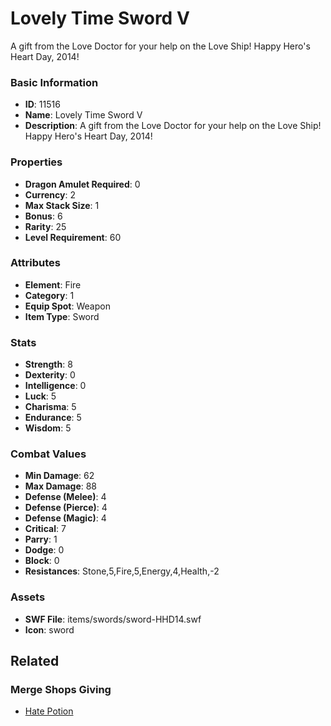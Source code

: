 # Lovely Time Sword V

A gift from the Love Doctor for your help on the Love Ship! Happy Hero's Heart Day, 2014!

### Basic Information

- **ID**: 11516
- **Name**: Lovely Time Sword V
- **Description**: A gift from the Love Doctor for your help on the Love Ship! Happy Hero&#039;s Heart Day, 2014!

### Properties

- **Dragon Amulet Required**: 0
- **Currency**: 2
- **Max Stack Size**: 1
- **Bonus**: 6
- **Rarity**: 25
- **Level Requirement**: 60

### Attributes

- **Element**: Fire
- **Category**: 1
- **Equip Spot**: Weapon
- **Item Type**: Sword

### Stats

- **Strength**: 8
- **Dexterity**: 0
- **Intelligence**: 0
- **Luck**: 5
- **Charisma**: 5
- **Endurance**: 5
- **Wisdom**: 5

### Combat Values

- **Min Damage**: 62
- **Max Damage**: 88
- **Defense (Melee)**: 4
- **Defense (Pierce)**: 4
- **Defense (Magic)**: 4
- **Critical**: 7
- **Parry**: 1
- **Dodge**: 0
- **Block**: 0
- **Resistances**: Stone,5,Fire,5,Energy,4,Health,-2

### Assets

- **SWF File**: items/swords/sword-HHD14.swf
- **Icon**: sword

## Related

### Merge Shops Giving

- [Hate Potion](../merge-shops/199-hate-potion.md)


